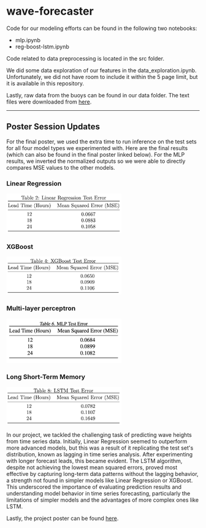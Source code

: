 # wave-forecaster

Code for our modeling efforts can be found in the following two notebooks:
- mlp.ipynb
- reg-boost-lstm.ipynb

Code related to data preprocessing is located in the src folder.

We did some data exploration of our features in the data_exploration.ipynb. Unfortunately, we did not have room to include it within the 5 page limit, but it is available in this repository.

Lastly, raw data from the buoys can be found in our data folder. The text files were downloaded from [here](https://www.ndbc.noaa.gov/).

---

## Poster Session Updates

For the final poster, we used the extra time to run inference on the test sets for all four model types we experimented with. Here are the final results (which can also be found in the final poster linked below). For the MLP results, we inverted the normalized outputs so we were able to directly compares MSE values to the other models.

### Linear Regression

<img src="images/LR_test.png" alt="Example Image" width="300"/>

### XGBoost

<img src="images/XGB_test.png" alt="Example Image" width="300"/>

### Multi-layer perceptron

<img src="images/MLP_test.png" alt="Example Image" width="300"/>

### Long Short-Term Memory

<img src="images/LSTM_test.png" alt="Example Image" width="300"/>

In our project, we tackled the challenging task of predicting wave heights from time series data. Initially, Linear Regression seemed to outperform more advanced models, but this was a result of it replicating the test set's distribution, known as lagging in time series analysis. After experimenting with longer forecast leads, this became evident. The LSTM algorithm, despite not achieving the lowest mean squared errors, proved most effective by capturing long-term data patterns without the lagging behavior, a strength not found in simpler models like Linear Regression or XGBoost. This underscored the importance of evaluating prediction results and understanding model behavior in time series forecasting, particularly the limitations of simpler models and the advantages of more complex ones like LSTM.

Lastly, the project poster can be found [here](https://docs.google.com/presentation/d/1V_g--ssdOsm9H-OhZBR87X6y4vZb_E5mlUuJseP6grw/edit?usp=sharing).
